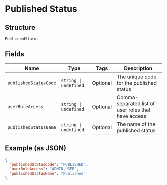 
# Published Status

## Structure

`PublishedStatus`

## Fields

| Name | Type | Tags | Description |
|  --- | --- | --- | --- |
| `publishedStatusCode` | `string \| undefined` | Optional | The unique code for the published status |
| `userRoleAccess` | `string \| undefined` | Optional | Comma-separated list of user roles that have access |
| `publishedStatusName` | `string \| undefined` | Optional | The name of the published status |

## Example (as JSON)

```json
{
  "publishedStatusCode": "PUBLISHED",
  "userRoleAccess": "ADMIN,USER",
  "publishedStatusName": "Published"
}
```

